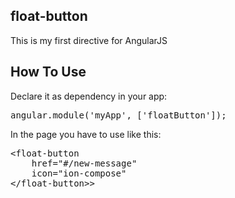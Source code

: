 <h2>float-button</h2>

This is my first directive for AngularJS

<h2>How To Use</h2>

<p>Declare it as dependency in your app:</p>

<div class="highlight highlight-js"><pre>angular.module(<span class="pl-s1"><span class="pl-pds">'</span>myApp<span class="pl-pds">'</span></span>, [<span class="pl-s1"><span class="pl-pds">'</span>floatButton<span class="pl-pds">'</span></span>]);</pre></div>


<p>In the page you have to use like this:</p>

<pre>&lt;<span class="pl-ent">float-button</span>
    <span class="pl-e">href</span>=<span class="pl-s1"><span class="pl-pds">"</span>#/new-message<span class="pl-pds">"</span></span>
    <span class="pl-e">icon</span>=<span class="pl-s1"><span class="pl-pds">"</span>ion-compose<span class="pl-pds">"</span></span>
&lt;/<span class="pl-ent">float-button</span>>&gt;</pre>

<img src="">
